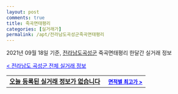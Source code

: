 ```yaml
---
layout: post
comments: true
title: 죽곡면태평리
categories: [실거래가]
permalink: /apt/전라남도곡성군죽곡면태평리
---
```


2021년 09월 18일 기준, <a href="/apt/전라남도곡성군">전라남도곡성군</a> 죽곡면태평리 한달간 실거래 정보

<a style="color: blue;" href="/apt/전라남도곡성군">< 전라남도 곡성군 전체 실거래 정보</a>
<!---- start ---->
<table>
  <tr>
    <td colspan="4" style="font-weight: bold;"><a href="/apt/전라남도곡성군죽곡면태평리{name_without_space}">오늘 등록된 실거래 정보가 없습니다</a> &nbsp;&nbsp;&nbsp; <a style="color: blue; font-size: smaller;" href="/apt/전라남도곡성군죽곡면태평리{name_without_space}">면적별 최고가 ></a></td>
  </tr>
    
</table>
<!---- end ---->
    